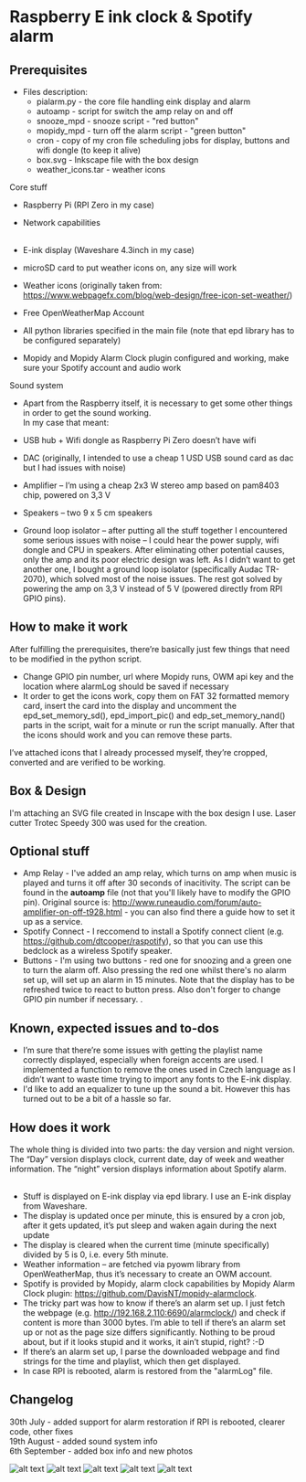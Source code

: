 ﻿
# Raspberry E ink clock & Spotify alarm

## Prerequisites <br />

* Files description: <br />
  * pialarm.py - the core file handling eink display and alarm
  * autoamp - script for switch the amp relay on and off
  * snooze_mpd - snooze script - "red button"
  * mopidy_mpd - turn off the alarm script - "green button"  
  * cron - copy of my cron file scheduling jobs for display, buttons and wifi dongle (to keep it alive)
  * box.svg - Inkscape file with the box design
  * weather_icons.tar - weather icons


Core stuff <br />
*	Raspberry Pi (RPI Zero in my case) <br />
*	Network capabilities <br /> <br />
*	E-ink display (Waveshare 4.3inch in my case) <br />
*	microSD card to put weather icons on, any size will work <br />

*	Weather icons (originally taken from: https://www.webpagefx.com/blog/web-design/free-icon-set-weather/) <br />
*	Free OpenWeatherMap Account <br />
*	All python libraries specified in the main file (note that epd library has to be configured separately) <br />
*	Mopidy and Mopidy Alarm Clock plugin configured and working, make sure your Spotify account and audio work <br />

Sound system <br />
* Apart from the Raspberry itself, it is necessary to get some other things in order to get the sound working.<br />
In my case that meant: <br />
*	USB hub + Wifi dongle as Raspberry Pi Zero doesn’t have wifi <br />
*	DAC (originally, I intended to use a cheap 1 USD USB sound card as dac but I had issues with noise) <br />
*	Amplifier – I’m using a cheap 2x3 W stereo amp based on pam8403 chip, powered on 3,3 V <br />
*	Speakers – two 9 x 5 cm speakers <br />

* Ground loop isolator – after putting all the stuff together I encountered some serious issues with noise – I could hear the power supply, wifi dongle and CPU in speakers. After eliminating other potential causes, only the amp and its poor electric design was left. As I didn’t want to get another one, I bought a ground loop isolator (specifically Audac TR-2070), which solved most of the noise issues. The rest got solved by powering the amp on 3,3 V instead of 5 V (powered directly from RPI GPIO pins). <br />


## How to make it work <br />
After fulfilling the prerequisites, there’re basically just few things that need to be modified in the python script. <br />
*	Change GPIO pin number, url where Mopidy runs, OWM api key and the location where alarmLog should be saved if necessary <br />
*	It order to get the icons work, copy them on FAT 32 formatted memory card, insert the card into the display and uncomment the epd_set_memory_sd(), epd_import_pic() and edp_set_memory_nand() parts in the script, wait for a minute or run the script manually. After that the icons should work and you can remove these parts. <br />

I’ve attached icons that I already processed myself, they’re cropped, converted and are verified to be working. <br />

## Box & Design <br />
I'm attaching an SVG file created in Inscape with the box design I use. Laser cutter Trotec Speedy 300 was used for the creation. <br />

## Optional stuff <br />
* Amp Relay - I've added an amp relay, which turns on amp when music is played and turns it off after 30 seconds of inacitivity. The script can be found in the **autoamp** file (not that you'll likely have to modify the GPIO pin). Original source is: http://www.runeaudio.com/forum/auto-amplifier-on-off-t928.html - you can also find there a guide how to set it up as a service.
* Spotify Connect - I reccomend to install a Spotify connect client (e.g. https://github.com/dtcooper/raspotify), so that you can use this bedclock as a wireless Spotify speaker.
* Buttons - I'm using two buttons - red one for snoozing and a green one to turn the alarm off. Also pressing the red one whilst there's no alarm set up, will set up an alarm in 15 minutes. Note that the display has to be refreshed twice to react to button press. Also don't forger to change GPIO pin number if necessary.
.

## Known, expected issues and to-dos <br />
*	I’m sure that there’re some issues with getting the playlist name correctly displayed, especially when foreign accents are used. I implemented a function to remove the ones used in Czech language as I didn’t want to waste time trying to import any fonts to the E-ink display. <br />
* I'd like to add an equalizer to tune up the sound a bit. However this has turned out to be a bit of a hassle so far.

## How does it work <br />
The whole thing is divided into two parts: the day version and night version. The “Day” version displays clock, current date, day of week and weather information. The “night” version displays information about Spotify alarm. <br />
<br />
*	Stuff is displayed on E-ink display via epd library. I use an E-ink display from Waveshare. <br />
  *	The display is updated once per minute, this is ensured by a cron job, after it gets updated, it’s put sleep and waken again during the next update <br /> 
  *	The display is cleared when the current time (minute specifically) divided by 5 is 0, i.e. every 5th minute. <br />
*	Weather information – are fetched via pyowm library from OpenWeatherMap, thus it’s necessary to create an OWM account.  <br />
*	Spotify is provided by Mopidy, alarm clock capabilities by Mopidy Alarm Clock plugin: https://github.com/DavisNT/mopidy-alarmclock. <br />
*	The tricky part was how to know if there’s an alarm set up. I just fetch the webpage (e.g. http://192.168.2.110:6690/alarmclock/) and check if content is more than 3000 bytes. I’m able to tell if there’s an alarm set up or not as the page size differs significantly. Nothing to be proud about, but if it looks stupid and it works, it ain’t stupid, right? :-D <br />
*	If there’s an alarm set up, I parse the downloaded webpage and find strings for the time and playlist, which then get displayed. <br />
*	In case RPI is rebooted, alarm is restored from the "alarmLog" file. <br />

## Changelog <br />
30th July - added support for alarm restoration if RPI is rebooted, clearer code, other fixes <br />
19th August - added sound system info <br />
6th September - added box info and new photos

![alt text](https://github.com/generalStepes/Waveshare-eink-raspberry/blob/master/img/front.jpg?raw=true)
![alt text](https://github.com/generalStepes/Waveshare-eink-raspberry/blob/master/img/side.jpg?raw=true)
![alt text](https://github.com/generalStepes/Waveshare-eink-raspberry/blob/master/img/up.jpg?raw=true)
![alt text](https://github.com/generalStepes/Waveshare-eink-raspberry/blob/master/img/inside.jpg?raw=true)
![alt text](https://github.com/generalStepes/Waveshare-eink-raspberry/blob/master/img/spotify.jpg?raw=true)

